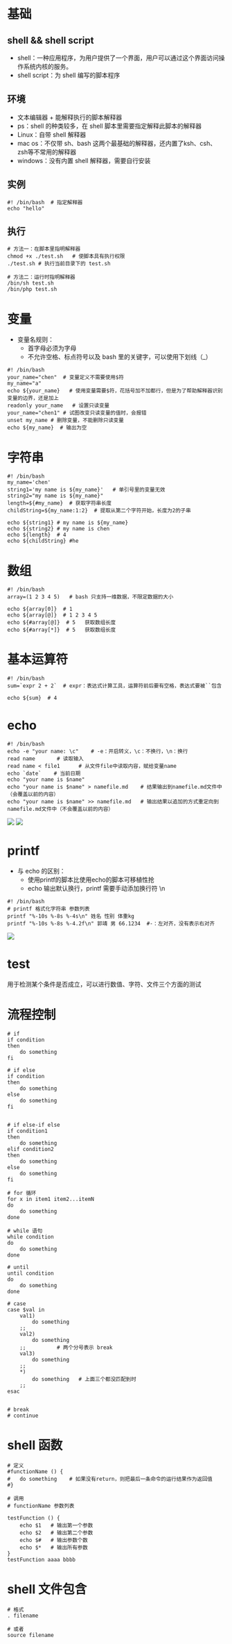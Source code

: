 # 基础
## shell && shell script
* shell：一种应用程序，为用户提供了一个界面，用户可以通过这个界面访问操作系统内核的服务。
* shell script：为 shell 编写的脚本程序

## 环境
* 文本编辑器 + 能解释执行的脚本解释器
* ps：shell 的种类较多，在 shell 脚本里需要指定解释此脚本的解释器
* Linux：自带 shell 解释器
* mac os：不仅带 sh、bash 这两个最基础的解释器，还内置了ksh、csh、zsh等不常用的解释器
* windows：没有内置 shell 解释器，需要自行安装

## 实例
```
#! /bin/bash  # 指定解释器
echo "hello"
```
## 执行
```
# 方法一：在脚本里指明解释器
chmod +x ./test.sh   # 使脚本具有执行权限
./test.sh # 执行当前目录下的 test.sh

# 方法二：运行时指明解释器
/bin/sh test.sh
/bin/php test.sh
```
# 变量
* 变量名规则：
    * 首字母必须为字母
    * 不允许空格、标点符号以及 bash 里的关键字，可以使用下划线（_）
```
#! /bin/bash
your_name="chen"  # 变量定义不需要使用$符
my_name="a"
echo ${your_name}   # 使用变量需要$符，花括号加不加都行，但是为了帮助解释器识别变量的边界，还是加上
readonly your_name   # 设置只读变量
your_name="chen1" # 试图改变只读变量的值时，会报错
unset my_name # 删除变量，不能删除只读变量
echo ${my_name}  # 输出为空
```

# 字符串
```
#! /bin/bash
my_name='chen'
string1='my name is ${my_name}'   # 单引号里的变量无效
string2="my name is ${my_name}"
length=${#my_name}  # 获取字符串长度
childString=${my_name:1:2}  # 提取从第二个字符开始，长度为2的子串

echo ${string1} # my name is ${my_name}
echo ${string2} # my name is chen
echo ${length}  # 4
echo ${childString} #he
```

# 数组
```
#! /bin/bash
array=(1 2 3 4 5)   # bash 只支持一维数据，不限定数据的大小

echo ${array[0]}  # 1
echo ${array[@]}  # 1 2 3 4 5
echo ${#array[@]}  # 5   获取数组长度
echo ${#array[*]}  # 5   获取数组长度
```
# 基本运算符
```
#! /bin/bash
sum=`expr 2 + 2`  # expr：表达式计算工具，运算符前后要有空格，表达式要被``包含

echo ${sum}  # 4
```

# echo
```
#! /bin/bash
echo -e "your name: \c"    # -e：开启转义，\c：不换行，\n：换行
read name       # 读取输入
read name < file1      # 从文件file中读取内容，赋给变量name
echo `date`    # 当前日期
echo "your name is $name"
echo "your name is $name" > namefile.md    # 结果输出到namefile.md文件中（会覆盖以前的内容）
echo "your name is $name" >> namefile.md   # 输出结果以追加的方式重定向到namefile.md文件中（不会覆盖以前的内容）
```

![](../img/shell/shell_1.png)
![](../img/shell/shell_2.png)

# printf
* 与 echo 的区别：
    * 使用printf的脚本比使用echo的脚本可移植性抢
    * echo 输出默认换行，printf 需要手动添加换行符 \n

```
#! /bin/bash
# printf 格式化字符串 参数列表
printf "%-10s %-8s %-4s\n" 姓名 性别 体重kg
printf "%-10s %-8s %-4.2f\n" 郭靖 男 66.1234  #-：左对齐，没有表示右对齐
```
![](../img/shell/shell_3.png)
# test
用于检测某个条件是否成立，可以进行数值、字符、文件三个方面的测试
# 流程控制
```
# if
if condition
then
    do something
fi

# if else
if condition
then
    do something
else
    do something
fi


# if else-if else
if condition1
then
    do something
elif condition2
then
    do something
else
    do something
fi

# for 循环
for x in item1 item2...itemN
do
    do something
done

# while 语句
while condition
do
    do something
done

# until
until condition
do
    do something
done

# case
case $val in
    val1)
        do something
    ;;
    val2)
        do something
    ;;          # 两个分号表示 break
    val3)
        do something
    ;;
    *)
        do something   # 上面三个都没匹配到时
    ;;
esac


# break
# continue
```

# shell 函数
```
# 定义
#functionName () {
#   do something    # 如果没有return，则把最后一条命令的运行结果作为返回值
#}

# 调用
# functionName 参数列表

testFunction () {
    echo $1   # 输出第一个参数
    echo $2   # 输出第二个参数
    echo $#   # 输出参数个数
    echo $*   # 输出所有参数
}
testFunction aaaa bbbb
```

# shell 文件包含
```
# 格式
. filename

# 或者
source filename
```

